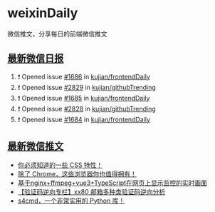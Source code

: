 # weixinDaily
微信推文，分享每日的前端微信推文

## [最新微信日报](https://github.com/kujian/weixinDaily/issues)

<!--START_SECTION:activity-->
1. ❗ Opened issue [#1686](https://github.com/kujian/frontendDaily/issues/1686) in [kujian/frontendDaily](https://github.com/kujian/frontendDaily)
2. ❗ Opened issue [#2829](https://github.com/kujian/githubTrending/issues/2829) in [kujian/githubTrending](https://github.com/kujian/githubTrending)
3. ❗ Opened issue [#1685](https://github.com/kujian/frontendDaily/issues/1685) in [kujian/frontendDaily](https://github.com/kujian/frontendDaily)
4. ❗ Opened issue [#2828](https://github.com/kujian/githubTrending/issues/2828) in [kujian/githubTrending](https://github.com/kujian/githubTrending)
5. ❗ Opened issue [#1684](https://github.com/kujian/frontendDaily/issues/1684) in [kujian/frontendDaily](https://github.com/kujian/frontendDaily)
<!--END_SECTION:activity-->


## [最新微信推文](https://weixin.qdkfweb.cn/)

<!-- BLOG-POST-LIST:START -->
- [你必须知道的一些 CSS 特性！](https://weixin.qdkfweb.cn/42091.html)
- [除了 Chrome，这些浏览器你也值得拥有！](https://weixin.qdkfweb.cn/42069.html)
- [基于nginx+ffmpeg+vue3+TypeScript在网页上显示监控的实时画面](https://weixin.qdkfweb.cn/42074.html)
- [【验证码逆向专栏】xx80 邮箱多种类验证码逆向分析](https://weixin.qdkfweb.cn/42068.html)
- [s4cmd，一个非常实用的 Python 库！](https://weixin.qdkfweb.cn/42078.html)
<!-- BLOG-POST-LIST:END -->